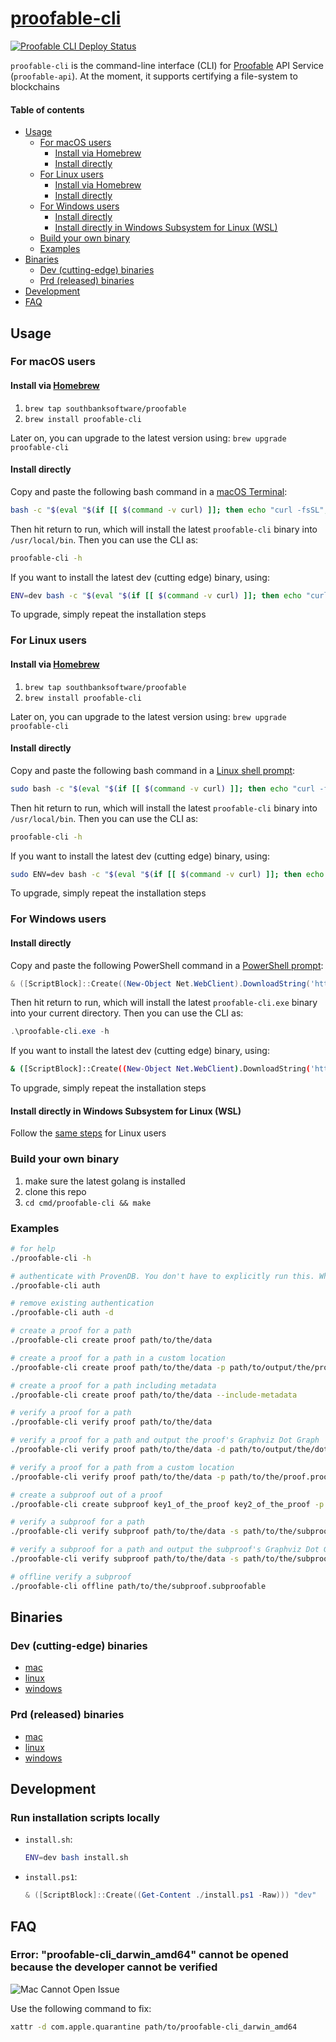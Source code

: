 # [proofable-cli](https://github.com/SouthbankSoftware/proofable/tree/master/cmd/proofable-cli) <!-- omit in toc -->

<!-- ANCHOR: introduction -->
[![Proofable CLI Deploy Status](https://concourse.provendb.com/api/v1/teams/main/pipelines/proofable-deploy/jobs/build-and-deploy/badge?title=cli)](http://concourse.provendb.com/teams/main/pipelines/proofable-deploy)

`proofable-cli` is the command-line interface (CLI) for [Proofable](https://docs.proofable.io/) API Service (`proofable-api`). At the moment, it supports certifying a file-system to blockchains
<!-- ANCHOR_END: introduction -->

#### Table of contents  <!-- omit in toc -->
- [Usage](#usage)
  - [For macOS users](#for-macos-users)
    - [Install via Homebrew](#install-via-homebrew)
    - [Install directly](#install-directly)
  - [For Linux users](#for-linux-users)
    - [Install via Homebrew](#install-via-homebrew-1)
    - [Install directly](#install-directly-1)
  - [For Windows users](#for-windows-users)
    - [Install directly](#install-directly-2)
    - [Install directly in Windows Subsystem for Linux (WSL)](#install-directly-in-windows-subsystem-for-linux-wsl)
  - [Build your own binary](#build-your-own-binary)
  - [Examples](#examples)
- [Binaries](#binaries)
  - [Dev (cutting-edge) binaries](#dev-cutting-edge-binaries)
  - [Prd (released) binaries](#prd-released-binaries)
- [Development](#development)
- [FAQ](#faq)

## Usage

<!-- ANCHOR: installation -->
### For macOS users

#### Install via [Homebrew](https://brew.sh/)

1. `brew tap southbanksoftware/proofable`
2. `brew install proofable-cli`

Later on, you can upgrade to the latest version using: `brew upgrade proofable-cli`

#### Install directly

Copy and paste the following bash command in a [macOS Terminal](https://support.apple.com/en-au/guide/terminal/welcome/mac):

```bash
bash -c "$(eval "$(if [[ $(command -v curl) ]]; then echo "curl -fsSL"; else echo "wget -qO-"; fi) https://raw.githubusercontent.com/SouthbankSoftware/proofable/master/cmd/proofable-cli/install.sh")"
```

Then hit return to run, which will install the latest `proofable-cli` binary into `/usr/local/bin`. Then you can use the CLI as:

```bash
proofable-cli -h
```

If you want to install the latest dev (cutting edge) binary, using:

```bash
ENV=dev bash -c "$(eval "$(if [[ $(command -v curl) ]]; then echo "curl -fsSL"; else echo "wget -qO-"; fi) https://raw.githubusercontent.com/SouthbankSoftware/proofable/master/cmd/proofable-cli/install.sh")"
```

To upgrade, simply repeat the installation steps

### For Linux users

#### Install via [Homebrew](https://brew.sh/)

1. `brew tap southbanksoftware/proofable`
2. `brew install proofable-cli`

Later on, you can upgrade to the latest version using: `brew upgrade proofable-cli`

#### Install directly

Copy and paste the following bash command in a [Linux shell prompt](https://ubuntu.com/tutorials/command-line-for-beginners#1-overview):

```bash
sudo bash -c "$(eval "$(if [[ $(command -v curl) ]]; then echo "curl -fsSL"; else echo "wget -qO-"; fi) https://raw.githubusercontent.com/SouthbankSoftware/proofable/master/cmd/proofable-cli/install.sh")"
```

Then hit return to run, which will install the latest `proofable-cli` binary into `/usr/local/bin`. Then you can use the CLI as:

```bash
proofable-cli -h
```

If you want to install the latest dev (cutting edge) binary, using:

```bash
sudo ENV=dev bash -c "$(eval "$(if [[ $(command -v curl) ]]; then echo "curl -fsSL"; else echo "wget -qO-"; fi) https://raw.githubusercontent.com/SouthbankSoftware/proofable/master/cmd/proofable-cli/install.sh")"
```

To upgrade, simply repeat the installation steps

### For Windows users

#### Install directly

Copy and paste the following PowerShell command in a [PowerShell prompt](https://docs.microsoft.com/en-us/powershell/scripting/overview?view=powershell-7):

```powershell
& ([ScriptBlock]::Create((New-Object Net.WebClient).DownloadString('https://raw.githubusercontent.com/SouthbankSoftware/proofable/master/cmd/proofable-cli/install.ps1')))
```

Then hit return to run, which will install the latest `proofable-cli.exe` binary into your current directory. Then you can use the CLI as:

```powershell
.\proofable-cli.exe -h
```

If you want to install the latest dev (cutting edge) binary, using:

```bash
& ([ScriptBlock]::Create((New-Object Net.WebClient).DownloadString('https://raw.githubusercontent.com/SouthbankSoftware/proofable/master/cmd/proofable-cli/install.ps1'))) "dev"
```

To upgrade, simply repeat the installation steps

#### Install directly in Windows Subsystem for Linux (WSL)

Follow the [same steps](#for-linux-users) for Linux users

### Build your own binary

1. make sure the latest golang is installed
2. clone this repo
3. `cd cmd/proofable-cli && make`
<!-- ANCHOR_END: installation -->

### Examples

<!-- ANCHOR: examples -->
```bash
# for help
./proofable-cli -h

# authenticate with ProvenDB. You don't have to explicitly run this. When you execute a command that requires authentication, it will be automatically run
./proofable-cli auth

# remove existing authentication
./proofable-cli auth -d

# create a proof for a path
./proofable-cli create proof path/to/the/data

# create a proof for a path in a custom location
./proofable-cli create proof path/to/the/data -p path/to/output/the/proof.proofable

# create a proof for a path including metadata
./proofable-cli create proof path/to/the/data --include-metadata

# verify a proof for a path
./proofable-cli verify proof path/to/the/data

# verify a proof for a path and output the proof's Graphviz Dot Graph
./proofable-cli verify proof path/to/the/data -d path/to/output/the/dot/graph.dot

# verify a proof for a path from a custom location
./proofable-cli verify proof path/to/the/data -p path/to/the/proof.proofable

# create a subproof out of a proof
./proofable-cli create subproof key1_of_the_proof key2_of_the_proof -p path/to/the/proof.proofable -s path/to/output/the/subproof.subproofable

# verify a subproof for a path
./proofable-cli verify subproof path/to/the/data -s path/to/the/subproof.subproofable

# verify a subproof for a path and output the subproof's Graphviz Dot Graph
./proofable-cli verify subproof path/to/the/data -s path/to/the/subproof.subproofable -d path/to/output/the/dot/graph.dot

# offline verify a subproof
./proofable-cli offline path/to/the/subproof.subproofable
```
<!-- ANCHOR_END: examples -->

## Binaries

<!-- ANCHOR: binaries -->
### Dev (cutting-edge) binaries

- [mac](https://storage.googleapis.com/provendb-dev/proofable-cli/proofable-cli_darwin_amd64.tar.gz)
- [linux](https://storage.googleapis.com/provendb-dev/proofable-cli/proofable-cli_linux_amd64.tar.gz)
- [windows](https://storage.googleapis.com/provendb-dev/proofable-cli/proofable-cli_windows_amd64.zip)

### Prd (released) binaries

- [mac](https://storage.googleapis.com/provendb-prd/proofable-cli/proofable-cli_darwin_amd64.tar.gz)
- [linux](https://storage.googleapis.com/provendb-prd/proofable-cli/proofable-cli_linux_amd64.tar.gz)
- [windows](https://storage.googleapis.com/provendb-prd/proofable-cli/proofable-cli_windows_amd64.zip)
<!-- ANCHOR_END: binaries -->

## Development

### Run installation scripts locally <!-- omit in toc -->

- `install.sh`:
  
  ```bash
  ENV=dev bash install.sh
  ```

- `install.ps1`:

  ```powershell
  & ([ScriptBlock]::Create((Get-Content ./install.ps1 -Raw))) "dev"
  ```

## FAQ

### Error: "proofable-cli_darwin_amd64" cannot be opened because the developer cannot be verified <!-- omit in toc -->

![Mac Cannot Open Issue](https://docs.proofable.io/images/mac_cannot_open_issue.png)

Use the following command to fix:

```bash
xattr -d com.apple.quarantine path/to/proofable-cli_darwin_amd64
```
